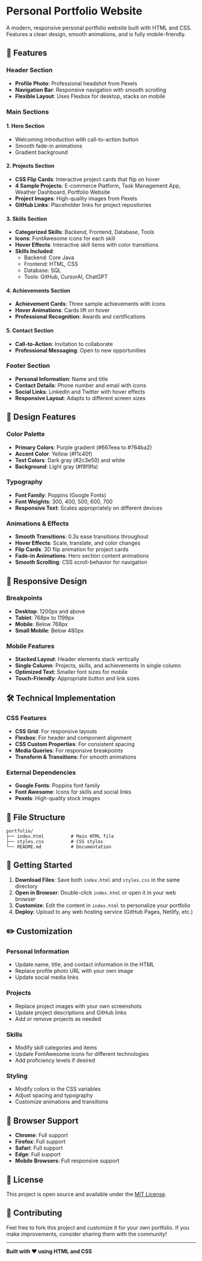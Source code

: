 # Personal Portfolio Website

A modern, responsive personal portfolio website built with HTML and CSS. Features a clean design, smooth animations, and is fully mobile-friendly.

## 🎯 Features

### Header Section
- **Profile Photo**: Professional headshot from Pexels
- **Navigation Bar**: Responsive navigation with smooth scrolling
- **Flexible Layout**: Uses Flexbox for desktop, stacks on mobile

### Main Sections

#### 1. Hero Section
- Welcoming introduction with call-to-action button
- Smooth fade-in animations
- Gradient background

#### 2. Projects Section
- **CSS Flip Cards**: Interactive project cards that flip on hover
- **4 Sample Projects**: E-commerce Platform, Task Management App, Weather Dashboard, Portfolio Website
- **Project Images**: High-quality images from Pexels
- **GitHub Links**: Placeholder links for project repositories

#### 3. Skills Section
- **Categorized Skills**: Backend, Frontend, Database, Tools
- **Icons**: FontAwesome icons for each skill
- **Hover Effects**: Interactive skill items with color transitions
- **Skills Included**:
  - Backend: Core Java
  - Frontend: HTML, CSS
  - Database: SQL
  - Tools: GitHub, CursorAI, ChatGPT

#### 4. Achievements Section
- **Achievement Cards**: Three sample achievements with icons
- **Hover Animations**: Cards lift on hover
- **Professional Recognition**: Awards and certifications

#### 5. Contact Section
- **Call-to-Action**: Invitation to collaborate
- **Professional Messaging**: Open to new opportunities

### Footer Section
- **Personal Information**: Name and title
- **Contact Details**: Phone number and email with icons
- **Social Links**: LinkedIn and Twitter with hover effects
- **Responsive Layout**: Adapts to different screen sizes

## 🎨 Design Features

### Color Palette
- **Primary Colors**: Purple gradient (#667eea to #764ba2)
- **Accent Color**: Yellow (#f1c40f)
- **Text Colors**: Dark gray (#2c3e50) and white
- **Background**: Light gray (#f8f9fa)

### Typography
- **Font Family**: Poppins (Google Fonts)
- **Font Weights**: 300, 400, 500, 600, 700
- **Responsive Text**: Scales appropriately on different devices

### Animations & Effects
- **Smooth Transitions**: 0.3s ease transitions throughout
- **Hover Effects**: Scale, translate, and color changes
- **Flip Cards**: 3D flip animation for project cards
- **Fade-in Animations**: Hero section content animations
- **Smooth Scrolling**: CSS scroll-behavior for navigation

## 📱 Responsive Design

### Breakpoints
- **Desktop**: 1200px and above
- **Tablet**: 768px to 1199px
- **Mobile**: Below 768px
- **Small Mobile**: Below 480px

### Mobile Features
- **Stacked Layout**: Header elements stack vertically
- **Single Column**: Projects, skills, and achievements in single column
- **Optimized Text**: Smaller font sizes for mobile
- **Touch-Friendly**: Appropriate button and link sizes

## 🛠️ Technical Implementation

### CSS Features
- **CSS Grid**: For responsive layouts
- **Flexbox**: For header and component alignment
- **CSS Custom Properties**: For consistent spacing
- **Media Queries**: For responsive breakpoints
- **Transform & Transitions**: For smooth animations

### External Dependencies
- **Google Fonts**: Poppins font family
- **Font Awesome**: Icons for skills and social links
- **Pexels**: High-quality stock images

## 📁 File Structure

```
portfolio/
├── index.html          # Main HTML file
├── styles.css          # CSS styles
└── README.md           # Documentation
```

## 🚀 Getting Started

1. **Download Files**: Save both `index.html` and `styles.css` in the same directory
2. **Open in Browser**: Double-click `index.html` or open it in your web browser
3. **Customize**: Edit the content in `index.html` to personalize your portfolio
4. **Deploy**: Upload to any web hosting service (GitHub Pages, Netlify, etc.)

## ✏️ Customization

### Personal Information
- Update name, title, and contact information in the HTML
- Replace profile photo URL with your own image
- Update social media links

### Projects
- Replace project images with your own screenshots
- Update project descriptions and GitHub links
- Add or remove projects as needed

### Skills
- Modify skill categories and items
- Update FontAwesome icons for different technologies
- Add proficiency levels if desired

### Styling
- Modify colors in the CSS variables
- Adjust spacing and typography
- Customize animations and transitions

## 🌟 Browser Support

- **Chrome**: Full support
- **Firefox**: Full support
- **Safari**: Full support
- **Edge**: Full support
- **Mobile Browsers**: Full responsive support

## 📄 License

This project is open source and available under the [MIT License](LICENSE).

## 🤝 Contributing

Feel free to fork this project and customize it for your own portfolio. If you make improvements, consider sharing them with the community!

---

**Built with ❤️ using HTML and CSS** 